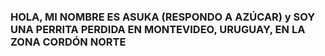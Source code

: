 ### HOLA, MI NOMBRE ES ASUKA (RESPONDO A AZÚCAR) y SOY UNA PERRITA PERDIDA EN MONTEVIDEO, URUGUAY, EN LA ZONA CORDÓN NORTE
[](https://i.imgur.com/xuIZM9B.jpg)
